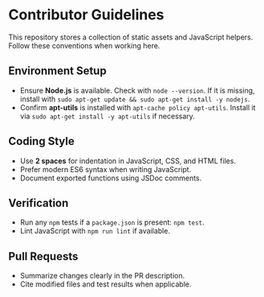 # Contributor Guidelines

This repository stores a collection of static assets and JavaScript helpers. Follow these conventions when working here.

## Environment Setup
- Ensure **Node.js** is available. Check with `node --version`. If it is missing, install with `sudo apt-get update && sudo apt-get install -y nodejs`.
- Confirm **apt-utils** is installed with `apt-cache policy apt-utils`. Install it via `sudo apt-get install -y apt-utils` if necessary.

## Coding Style
- Use **2 spaces** for indentation in JavaScript, CSS, and HTML files.
- Prefer modern ES6 syntax when writing JavaScript.
- Document exported functions using JSDoc comments.

## Verification
- Run any `npm` tests if a `package.json` is present: `npm test`.
- Lint JavaScript with `npm run lint` if available.

## Pull Requests
- Summarize changes clearly in the PR description.
- Cite modified files and test results when applicable.

